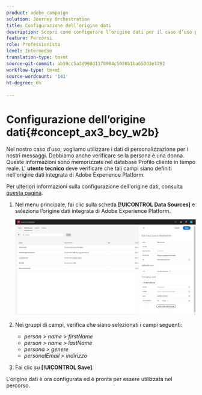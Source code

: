 ```yaml
---
product: adobe campaign
solution: Journey Orchestration
title: Configurazione dell’origine dati
description: Scopri come configurare l’origine dati per il caso d’uso percorso semplice
feature: Percorsi
role: Professionista
level: Intermedio
translation-type: tm+mt
source-git-commit: ab19cc5a3d998d1178984c5028b1ba650d3e1292
workflow-type: tm+mt
source-wordcount: '141'
ht-degree: 6%

---
```



# Configurazione dell’origine dati{#concept_ax3_bcy_w2b}

Nel nostro caso d’uso, vogliamo utilizzare i dati di personalizzazione per i nostri messaggi. Dobbiamo anche verificare se la persona è una donna. Queste informazioni sono memorizzate nel database Profilo cliente in tempo reale. L&#39; **utente tecnico** deve verificare che tali campi siano definiti nell&#39;origine dati integrata di Adobe Experience Platform.

Per ulteriori informazioni sulla configurazione dell&#39;origine dati, consulta [questa pagina](../datasource/about-data-sources.md).

1. Nel menu principale, fai clic sulla scheda **[!UICONTROL Data Sources]** e seleziona l’origine dati integrata di Adobe Experience Platform.

   ![](../assets/journey23.png)

1. Nei gruppi di campi, verifica che siano selezionati i campi seguenti:

   * _person > name > firstName_
   * _person > name > lastName_
   * _persona > genere_
   * _personalEmail > indirizzo_

1. Fai clic su **[!UICONTROL Save]**.

L’origine dati è ora configurata ed è pronta per essere utilizzata nel percorso.
